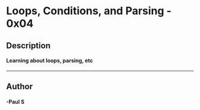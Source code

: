 # Loops, Conditions, and Parsing - 0x04 
## Description 
#### Learning about loops, parsing, etc
 --- 
## Author 
#### -Paul S
